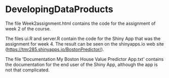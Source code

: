 # DevelopingDataProducts

The file Week2assignment.html contains the code for the assignment of week 2 of the course.

The files ui.R and server.R contain the code for the Shiny App that was the assignment for week 4. The result can be seen on the shinyapps.io web site (https://tmr285.shinyapps.io/BostonPredictor/).

The file 'Documentation My Boston House Value Predictor App.txt' contains the documentation for the end user of the Shiny App, although the app is not that complicated.
